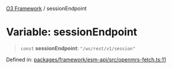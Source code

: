 [O3 Framework](../API.md) / sessionEndpoint

# Variable: sessionEndpoint

> `const` **sessionEndpoint**: `"/ws/rest/v1/session"`

Defined in: [packages/framework/esm-api/src/openmrs-fetch.ts:11](https://github.com/its-kios09/openmrs-esm-core/blob/main/packages/framework/esm-api/src/openmrs-fetch.ts#L11)
